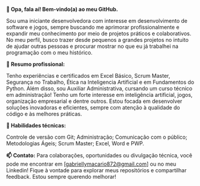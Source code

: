 **👋 Opa, fala aí! Bem-vindo(a) ao meu GitHub.**

Sou uma iniciante desenvolvedora com interesse em desenvolvimento de software e jogos, sempre buscando me aprimorar profissionalmente e expandir
meu conhecimento por meio de projetos práticos e colaborativos. No meu perfil, busco trazer desde pequenos a grandes projetos no intuito de ajudar 
outras pessoas e procurar mostrar no que eu já trabalhei na programação com o meu histórico.

**💼 Resumo profissional:**

Tenho experiências e certificados em Excel Básico, Scrum Master, Segurança no Trabalho, Ética na Inteligencia Artificial e em Fundamentos do Python.
Além disso, sou Auxiliar Administrativa, cursando um curso técnico em administração! Tenho um forte interesse em inteligência artificial, jogos, 
organização empresarial e dentre outros. Estou focada em desenvolver soluções inovadoras e eficientes, sempre com atenção à qualidade do código
e às melhores práticas.

**🔧 Habilidades técnicas:**

Controle de versão com Git;
Administração;
Comunicação com o público;
Metodologias Ágeis;
Scrum Master;
Excel, Word e PWP.

**📫 Contato:**
Para colaborações, oportunidades ou divulgação técnica, você pode me encontrar em [gabriellymacario872@gmail.com] ou no meu Linkedin!
Fique à vontade para explorar meus repositórios e compartilhar feedback. Estou sempre querendo melhorar!


